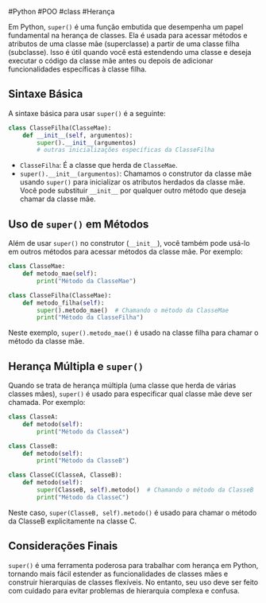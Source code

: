 #Python #POO #class #Herança 

Em Python, `super()` é uma função embutida que desempenha um papel fundamental na herança de classes. Ela é usada para acessar métodos e atributos de uma classe mãe (superclasse) a partir de uma classe filha (subclasse). Isso é útil quando você está estendendo uma classe e deseja executar o código da classe mãe antes ou depois de adicionar funcionalidades específicas à classe filha.

## Sintaxe Básica

A sintaxe básica para usar `super()` é a seguinte:

```python
class ClasseFilha(ClasseMae):
    def __init__(self, argumentos):
        super().__init__(argumentos)
        # outras inicializações específicas da ClasseFilha
```

- `ClasseFilha`: É a classe que herda de `ClasseMae`.
- `super().__init__(argumentos)`: Chamamos o construtor da classe mãe usando `super()` para inicializar os atributos herdados da classe mãe. Você pode substituir `__init__` por qualquer outro método que deseja chamar da classe mãe.

## Uso de `super()` em Métodos

Além de usar `super()` no construtor (`__init__`), você também pode usá-lo em outros métodos para acessar métodos da classe mãe. Por exemplo:

```python
class ClasseMae:
    def metodo_mae(self):
        print("Método da ClasseMae")

class ClasseFilha(ClasseMae):
    def metodo_filha(self):
        super().metodo_mae()  # Chamando o método da ClasseMae
        print("Método da ClasseFilha")
```

Neste exemplo, `super().metodo_mae()` é usado na classe filha para chamar o método da classe mãe.

## Herança Múltipla e `super()`

Quando se trata de herança múltipla (uma classe que herda de várias classes mães), `super()` é usado para especificar qual classe mãe deve ser chamada. Por exemplo:

```python
class ClasseA:
    def metodo(self):
        print("Método da ClasseA")

class ClasseB:
    def metodo(self):
        print("Método da ClasseB")

class ClasseC(ClasseA, ClasseB):
    def metodo(self):
        super(ClasseB, self).metodo()  # Chamando o método da ClasseB
        print("Método da ClasseC")
```

Neste caso, `super(ClasseB, self).metodo()` é usado para chamar o método da ClasseB explicitamente na classe C.

## Considerações Finais

`super()` é uma ferramenta poderosa para trabalhar com herança em Python, tornando mais fácil estender as funcionalidades de classes mães e construir hierarquias de classes flexíveis. No entanto, seu uso deve ser feito com cuidado para evitar problemas de hierarquia complexa e confusa.